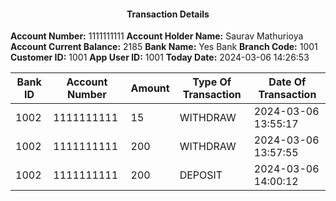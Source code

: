 <div style="text-align: center;">

#### Transaction Details

</div>


**Account Number:** 1111111111
**Account Holder Name:** Saurav Mathurioya
**Account Current Balance:** 2185
**Bank Name:** Yes Bank
**Branch Code:** 1001
**Customer ID:** 1001
**App User ID:** 1001
**Today Date:** 2024-03-06 14:26:53


| Bank ID | Account Number | Amount | Type Of Transaction | Date Of Transaction |
|----|------|-----|-----|-----|
| 1002 | 1111111111 | 15 | WITHDRAW | 2024-03-06 13:55:17 |
| 1002 | 1111111111 | 200 | WITHDRAW | 2024-03-06 13:57:55 |
| 1002 | 1111111111 | 200 | DEPOSIT | 2024-03-06 14:00:12 |
